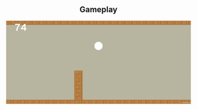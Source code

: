 <div align="center">
  <h2>Gameplay</h2>
  <img src="https://github.com/OKhudyakoff/EndlessRunner_TestTask/blob/main/Demo_for_readme/Gameplay.gif"/>
</div>
